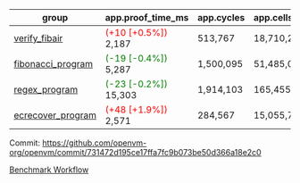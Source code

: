 | group | app.proof_time_ms | app.cycles | app.cells_used | leaf.proof_time_ms | leaf.cycles | leaf.cells_used |
| -- | -- | -- | -- | -- | -- | -- |
| [verify_fibair](https://github.com/openvm-org/openvm/blob/benchmark-results/benchmarks-pr/1321/verify_fibair-731472d195ce17ffa7fc9b073be50d366a18e2c0.md) |<span style='color: red'>(+10 [+0.5%])</span> 2,187 |  513,767 |  18,710,224 |- | - | - |
| [fibonacci_program](https://github.com/openvm-org/openvm/blob/benchmark-results/benchmarks-pr/1321/fibonacci-731472d195ce17ffa7fc9b073be50d366a18e2c0.md) |<span style='color: green'>(-19 [-0.4%])</span> 5,287 |  1,500,095 |  51,485,080 |- | - | - |
| [regex_program](https://github.com/openvm-org/openvm/blob/benchmark-results/benchmarks-pr/1321/regex-731472d195ce17ffa7fc9b073be50d366a18e2c0.md) |<span style='color: green'>(-23 [-0.2%])</span> 15,303 |  1,914,103 |  165,455,373 |- | - | - |
| [ecrecover_program](https://github.com/openvm-org/openvm/blob/benchmark-results/benchmarks-pr/1321/ecrecover-731472d195ce17ffa7fc9b073be50d366a18e2c0.md) |<span style='color: red'>(+48 [+1.9%])</span> 2,571 |  284,567 |  15,055,723 |- | - | - |


Commit: https://github.com/openvm-org/openvm/commit/731472d195ce17ffa7fc9b073be50d366a18e2c0

[Benchmark Workflow](https://github.com/openvm-org/openvm/actions/runs/13019555541)
